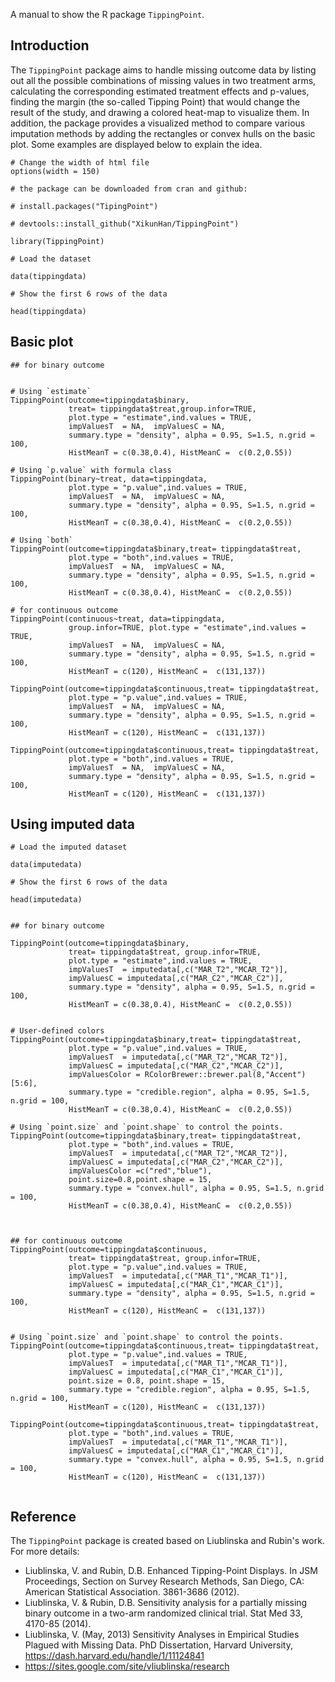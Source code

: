 

A manual to show the R package `TippingPoint`.

## Introduction

The `TippingPoint` package aims to handle missing outcome data by listing out all the possible combinations of missing values in two treatment arms, calculating the corresponding estimated treatment effects and p-values, finding the margin (the so-called Tipping Point) that would change the result of the study, and drawing a colored heat-map to visualize them. In addition, the package provides a visualized method to compare various imputation methods by adding the rectangles or convex hulls on the basic plot. Some examples are displayed below to explain the idea.



```{r set, echo=FALSE}
# Change the width of html file
options(width = 150)

```


```{r data}
# the package can be downloaded from cran and github:

# install.packages("TipingPoint")

# devtools::install_github("XikunHan/TippingPoint")

library(TippingPoint)

# Load the dataset

data(tippingdata)

# Show the first 6 rows of the data

head(tippingdata)

```


## Basic plot


```{r basic plot, fig.width=8,fig.height=6}
## for binary outcome


# Using `estimate`
TippingPoint(outcome=tippingdata$binary,
             treat= tippingdata$treat,group.infor=TRUE,
             plot.type = "estimate",ind.values = TRUE,
             impValuesT  = NA,  impValuesC = NA,
             summary.type = "density", alpha = 0.95, S=1.5, n.grid = 100,
             HistMeanT = c(0.38,0.4), HistMeanC =  c(0.2,0.55))

# Using `p.value` with formula class
TippingPoint(binary~treat, data=tippingdata,
             plot.type = "p.value",ind.values = TRUE,
             impValuesT  = NA,  impValuesC = NA,
             summary.type = "density", alpha = 0.95, S=1.5, n.grid = 100,
             HistMeanT = c(0.38,0.4), HistMeanC =  c(0.2,0.55))

# Using `both` 
TippingPoint(outcome=tippingdata$binary,treat= tippingdata$treat,
             plot.type = "both",ind.values = TRUE,
             impValuesT  = NA,  impValuesC = NA,
             summary.type = "density", alpha = 0.95, S=1.5, n.grid = 100,
             HistMeanT = c(0.38,0.4), HistMeanC =  c(0.2,0.55))

# for continuous outcome
TippingPoint(continuous~treat, data=tippingdata,
             group.infor=TRUE, plot.type = "estimate",ind.values = TRUE,
             impValuesT  = NA,  impValuesC = NA,
             summary.type = "density", alpha = 0.95, S=1.5, n.grid = 100,
             HistMeanT = c(120), HistMeanC =  c(131,137))

TippingPoint(outcome=tippingdata$continuous,treat= tippingdata$treat,
             plot.type = "p.value",ind.values = TRUE,
             impValuesT  = NA,  impValuesC = NA,
             summary.type = "density", alpha = 0.95, S=1.5, n.grid = 100,
             HistMeanT = c(120), HistMeanC =  c(131,137))

TippingPoint(outcome=tippingdata$continuous,treat= tippingdata$treat,
             plot.type = "both",ind.values = TRUE,
             impValuesT  = NA,  impValuesC = NA,
             summary.type = "density", alpha = 0.95, S=1.5, n.grid = 100,
             HistMeanT = c(120), HistMeanC =  c(131,137))

```

## Using imputed data

```{r impute plot, fig.width=8,fig.height=6}
# Load the imputed dataset

data(imputedata)

# Show the first 6 rows of the data

head(imputedata)


## for binary outcome

TippingPoint(outcome=tippingdata$binary,
             treat= tippingdata$treat, group.infor=TRUE,
             plot.type = "estimate",ind.values = TRUE,
             impValuesT  = imputedata[,c("MAR_T2","MCAR_T2")],  
             impValuesC = imputedata[,c("MAR_C2","MCAR_C2")],
             summary.type = "density", alpha = 0.95, S=1.5, n.grid = 100,
             HistMeanT = c(0.38,0.4), HistMeanC =  c(0.2,0.55))


# User-defined colors
TippingPoint(outcome=tippingdata$binary,treat= tippingdata$treat,
             plot.type = "p.value",ind.values = TRUE,
             impValuesT  = imputedata[,c("MAR_T2","MCAR_T2")],  
             impValuesC = imputedata[,c("MAR_C2","MCAR_C2")],
             impValuesColor = RColorBrewer::brewer.pal(8,"Accent")[5:6],
             summary.type = "credible.region", alpha = 0.95, S=1.5, n.grid = 100,
             HistMeanT = c(0.38,0.4), HistMeanC =  c(0.2,0.55))

# Using `point.size` and `point.shape` to control the points.
TippingPoint(outcome=tippingdata$binary,treat= tippingdata$treat,
             plot.type = "both",ind.values = TRUE,
             impValuesT  = imputedata[,c("MAR_T2","MCAR_T2")],  
             impValuesC = imputedata[,c("MAR_C2","MCAR_C2")],
             impValuesColor =c("red","blue"),
             point.size=0.8,point.shape = 15,
             summary.type = "convex.hull", alpha = 0.95, S=1.5, n.grid = 100,
             HistMeanT = c(0.38,0.4), HistMeanC =  c(0.2,0.55))



## for continuous outcome
TippingPoint(outcome=tippingdata$continuous,
             treat= tippingdata$treat, group.infor=TRUE,
             plot.type = "p.value",ind.values = TRUE,
             impValuesT  = imputedata[,c("MAR_T1","MCAR_T1")],  
             impValuesC = imputedata[,c("MAR_C1","MCAR_C1")],
             summary.type = "density", alpha = 0.95, S=1.5, n.grid = 100,
             HistMeanT = c(120), HistMeanC =  c(131,137))


# Using `point.size` and `point.shape` to control the points.
TippingPoint(outcome=tippingdata$continuous,treat= tippingdata$treat,
             plot.type = "p.value",ind.values = TRUE,
             impValuesT  = imputedata[,c("MAR_T1","MCAR_T1")],  
             impValuesC = imputedata[,c("MAR_C1","MCAR_C1")],
             point.size = 0.8, point.shape = 15,
             summary.type = "credible.region", alpha = 0.95, S=1.5, n.grid = 100,
             HistMeanT = c(120), HistMeanC =  c(131,137))

TippingPoint(outcome=tippingdata$continuous,treat= tippingdata$treat,
             plot.type = "both",ind.values = TRUE,
             impValuesT  = imputedata[,c("MAR_T1","MCAR_T1")],  
             impValuesC = imputedata[,c("MAR_C1","MCAR_C1")],
             summary.type = "convex.hull", alpha = 0.95, S=1.5, n.grid = 100,
             HistMeanT = c(120), HistMeanC =  c(131,137))


```



## Reference

The `TippingPoint` package is created based on Liublinska and Rubin's work. For more details:

* Liublinska, V. and Rubin, D.B. Enhanced Tipping-Point Displays. In JSM Proceedings, Section on Survey Research Methods, San Diego, CA: American Statistical Association. 3861-3686 (2012).
* Liublinska, V. & Rubin, D.B. Sensitivity analysis for a partially missing binary outcome in a two-arm randomized clinical trial. Stat Med 33, 4170-85 (2014).
* Liublinska, V. (May, 2013) Sensitivity Analyses in Empirical Studies Plagued with Missing Data. PhD Dissertation, Harvard University, https://dash.harvard.edu/handle/1/11124841
* https://sites.google.com/site/vliublinska/research


